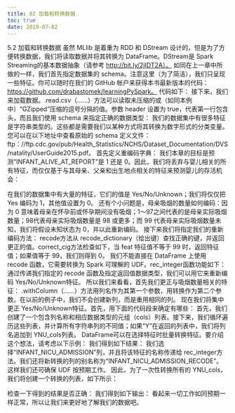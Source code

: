 ```yaml
---
title: 02 加载和转换数据
toc: true
date: 2019-07-02
---
```

5.2 加载和转换数据
虽然 MLlib 是着重为 RDD 和 DStream 设计的，但是为了方便转换数据，我们将读取数据并将其转换为 DataFrame。DStream是 Spark Streaming的基本数据抽象（请参考 http://bit.ly/2jIDT2A）。
如同在上一章中所做的一样，我们首先指定数据集的 schema。注意这里（为了简洁），我们只呈现一些特征。你可以随时在我们的 GitHub 帐户来获得本书最新版本的代码：https://github.com/drabastomek/learningPySpark。
代码如下：
接下来，我们来加载数据。.read.csv（……）方法可以读取未压缩的或（如同本例中）“GZipped”压缩的逗号分隔的值。参数 header 设置为 true，代表第一行包含头，而且我们使用 schema 来指定正确的数据类型：
我们的数据集中有很多特征是字符串类型的。这些都是需要我们以某种方式将其转换为数字形式的分类变量。您可以在以下地址中查看原始的 schema 定义文件：ftp：//ftp.cdc.gov/pub/Health_Statistics/NCHS/Dataset_Documentation/DVS/natality/UserGuide2015.pdf。
首先定义重编码字典：
我们本章的目标是预测“INFANT_ALIVE_AT_REPORT”是 1 还是 0。因此，我们将丢弃与婴儿相关的所有特征，而仅仅基于与其母亲、父亲和出生地点相关的特征来预测婴儿的存活机会：


在我们的数据集中有大量的特征，它们的值是 Yes/No/Unknown；我们将仅仅把 Yes 编码为 1，其他值设置为 0。
还有个小问题是，母亲吸烟的数量如何编码：因为 0 意味着母亲在怀孕前或怀孕期间没有吸烟；1～97之间代表的是母亲实际吸烟数量；98代表母亲实际吸烟数量是 98 或更多；而 99 代表母亲实际吸烟数量未知，我们将假设未知状态为 0，并以此重新编码。
接下来我们将指定我们的重新编码方法：
recode方法从 recode_dictionary（给出键）查找正确的键，并返回更正的值。correct_cig方法检查如下，当 feat 特征值不等于 99 时，返回特征值；如果值等于 99，我们则得到 0。
我们不能直接在 DataFrame 上使用 recode 函数，它需要转换为 Spark 可理解的 UDF。rec_integer函数功能如下：通过传递我们指定的 recode 函数及指定返回值数据类型，我们可以用它来重新编码 Yes/No/Unknown特征。
所以我们来看看，首先我们更正与吸烟数量相关的特征：
.withColumn（……）方法用列名作为其第一个参数，用转换作为第二个参数。在以前的例子中，我们不会创建新列，而是重用相同的列。
现在我们将集中更正 Yes/No/Unknown特征。首先，用下面的代码段来确定有哪些：
首先，我们创建了一个包含列名称和相应数据类型的元组（cols）列表。接下来，我们循环遍历这些列表，并计算所有字符串列的不同值；如果“Y”在返回的列表中，我们将列名追加到 YNU_cols列表。
DataFrame可以在选择特征时批量转换特征。要介绍这个想法，请考虑以下示例：
我们得到如下结果：
我们选择“INFANT_NICU_ADMISSION”列，并且将该特征的名称传递给 rec_integer方法。我们还将新转换的列的别名称为“INFANT_NICU_ADMISSION_RECODE”。这样我们还可确保 UDF 按预期工作。
因此，为了一次性转换所有的 YNU_cols，我们将创建一个转换的列表，如下所示：

检查一下得到的结果是否正确：
我们得到如下输出：
看起来一切工作如同预期一样正常，所以让我们来更好地了解我们的数据吧。
